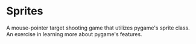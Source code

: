 # Sprites
A mouse-pointer target shooting game that utilizes pygame's sprite class. An exercise in learning more about pygame's features.

